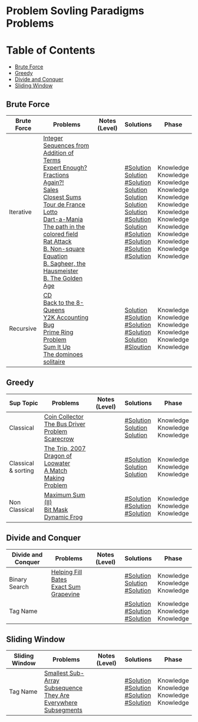 # Problem Sovling Paradigms Problems

Table of Contents
=================
- [Brute Force](#brute-force)
- [Greedy](#greedy)
- [Divide and Conquer](#divide-and-conquer)
- [Sliding Window](#sliding-window)


## Brute Force
Brute Force    | Problems | Notes (Level)| Solutions| Phase
-------------| -------------   |-------------| -------------|-------------
Iterative| [Integer Sequences from Addition of Terms](https://uva.onlinejudge.org/index.php?option=com_onlinejudge&Itemid=8&category=24&page=show_problem&problem=868)<br>  [Expert Enough?](https://uva.onlinejudge.org/index.php?option=com_onlinejudge&Itemid=8&category=24&page=show_problem&problem=3678)<br> [Fractions Again?!](https://uva.onlinejudge.org/index.php?option=com_onlinejudge&Itemid=8&category=24&page=show_problem&problem=1917)<br>  [Sales](https://uva.onlinejudge.org/index.php?option=com_onlinejudge&Itemid=8&category=24&page=show_problem&problem=3701)<br> [Closest Sums](https://uva.onlinejudge.org/index.php?option=com_onlinejudge&Itemid=8&category=24&page=show_problem&problem=1428)<br>  [Tour de France](https://uva.onlinejudge.org/index.php?option=com_onlinejudge&Itemid=8&category=24&page=show_problem&problem=2183)<br> [Lotto](https://uva.onlinejudge.org/index.php?option=com_onlinejudge&Itemid=8&category=24&page=show_problem&problem=382)<br>  [Dart-a-Mania](https://uva.onlinejudge.org/index.php?option=com_onlinejudge&Itemid=8&category=24&page=show_problem&problem=676)<br>  [The path in the colored field](https://uva.onlinejudge.org/index.php?option=com_onlinejudge&Itemid=8&category=24&page=show_problem&problem=1043)<br>[Rat Attack](https://uva.onlinejudge.org/index.php?option=onlinejudge&page=show_problem&problem=1301)<br>  [B. Non-square Equation](http://codeforces.com/contest/233/problem/B)<br>  [B. Sagheer, the Hausmeister](http://codeforces.com/contest/812/problem/B)<br> [B. The Golden Age](http://codeforces.com/problemset/problem/813/B) | |[#Solution]()<br> [Solution](https://github.com/basmaashouur/Competitive-Programming/blob/master/Solutions-library/problem-solving-paradigms-solutions/1237-UVa.cpp)<br> [#Solution]()<br>[Solution](https://github.com/basmaashouur/Competitive-Programming/blob/master/Solutions-library/problem-solving-paradigms-solutions/1260-UVa.cpp)<br> [Solution](https://github.com/basmaashouur/Competitive-Programming/blob/master/Solutions-library/problem-solving-paradigms-solutions/10487-UVa.cpp)<br> [Solution](https://github.com/basmaashouur/Competitive-Programming/blob/master/Solutions-library/problem-solving-paradigms-solutions/11242-UVa.cpp)<br>[Solution](https://github.com/basmaashouur/Competitive-Programming/blob/master/Solutions-library/problem-solving-paradigms-solutions/441-UVa.cpp)<br> [#Solution]()<br> [Solution](https://github.com/basmaashouur/Competitive-Programming/blob/master/Solutions-library/problem-solving-paradigms-solutions/10102-UVa.cpp)<br>[#Solution]()<br> [#Solution]()<br> [#Solution]()<br>[#Solution]()<br>  | Knowledge<br> Knowledge<br> Knowledge<br> Knowledge<br> Knowledge<br> Knowledge<br> Knowledge<br> Knowledge<br> Knowledge<br> Knowledge<br>Knowledge<br> Knowledge<br> Knowledge<br>|
Recursive| [CD](https://uva.onlinejudge.org/index.php?option=com_onlinejudge&Itemid=8&category=24&page=show_problem&problem=565)<br>  [Back to the 8-Queens](https://uva.onlinejudge.org/index.php?option=com_onlinejudge&Itemid=8&category=24&page=show_problem&problem=2026)<br>  [Y2K Accounting Bug](https://uva.onlinejudge.org/index.php?option=com_onlinejudge&Itemid=8&category=24&page=show_problem&problem=1517)<br>  [Prime Ring Problem](https://uva.onlinejudge.org/index.php?option=com_onlinejudge&Itemid=8&category=24&page=show_problem&problem=465)<br> [Sum It Up](https://uva.onlinejudge.org/index.php?option=com_onlinejudge&Itemid=8&category=24&page=show_problem&problem=515)<br>  [The dominoes solitaire](https://uva.onlinejudge.org/index.php?option=com_onlinejudge&Itemid=8&category=24&page=show_problem&problem=1444)<br> || [Solution](https://github.com/basmaashouur/Competitive-Programming/blob/master/Solutions-library/problem-solving-paradigms-solutions/624-UVa.cpp)<br> [#Solution]()<br> [#Solution]()<br>[#Solution]()<br> [Solution](https://github.com/basmaashouur/Competitive-Programming/blob/master/Solutions-library/problem-solving-paradigms-solutions/574-UVa.cpp)<br> [#Sloution]()<br> | Knowledge<br> Knowledge<br> Knowledge<br> Knowledge<br> Knowledge<br> Knowledge<br>| 

## Greedy
Sup Topic    | Problems | Notes (Level)| Solutions| Phase
-------------| -------------   |-------------| -------------|-------------
Classical| [Coin Collector](https://uva.onlinejudge.org/index.php?option=com_onlinejudge&Itemid=8&category=24&page=show_problem&problem=2231)<br>  [The Bus Driver Problem](https://uva.onlinejudge.org/index.php?option=com_onlinejudge&Itemid=8&category=24&page=show_problem&problem=2384)<br>  [Scarecrow](https://uva.onlinejudge.org/index.php?option=com_onlinejudge&Itemid=8&category=24&page=show_problem&problem=3836)<br>  | |[#Solution]()<br> [Solution](https://github.com/basmaashouur/Competitive-Programming/blob/master/Solutions-library/problem-solving-paradigms-solutions/11389-UVa.cpp)<br> [Solution](https://github.com/basmaashouur/Competitive-Programming/blob/master/Solutions-library/problem-solving-paradigms-solutions/12405-UVa.cpp)<br> | Knowledge<br> Knowledge<br> Knowledge<br>| 
Classical<br>& sorting| [The Trip, 2007](https://uva.onlinejudge.org/index.php?option=com_onlinejudge&Itemid=8&category=24&page=show_problem&problem=2041)<br>  [Dragon of Loowater](https://uva.onlinejudge.org/index.php?option=com_onlinejudge&Itemid=8&category=24&page=show_problem&problem=2267)<br>  [A Match Making Problem](https://uva.onlinejudge.org/index.php?option=com_onlinejudge&Itemid=8&category=24&page=show_problem&problem=3362)<br>  | |[#Solution]()<br> [Solution](https://github.com/basmaashouur/Competitive-Programming/blob/master/Solutions-library/problem-solving-paradigms-solutions/11292-UVa.cpp)<br> [Solution](https://github.com/basmaashouur/Competitive-Programming/blob/master/Solutions-library/problem-solving-paradigms-solutions/12210-UVa.cpp)<br> | Knowledge<br> Knowledge<br> Knowledge<br>| 
Non Classical| [Maximum Sum (II)](https://uva.onlinejudge.org/index.php?option=com_onlinejudge&Itemid=8&category=24&page=show_problem&problem=1597)<br>  [Bit Mask](https://uva.onlinejudge.org/index.php?option=com_onlinejudge&Itemid=8&category=24&page=show_problem&problem=1659)<br>  [Dynamic Frog](https://uva.onlinejudge.org/index.php?option=com_onlinejudge&Itemid=8&category=24&page=show_problem&problem=2098)<br>  | |[#Solution]()<br> [#Solution]()<br> [#Solution]()<br> | Knowledge<br> Knowledge<br> Knowledge<br>| 

## Divide and Conquer
Divide and Conquer    | Problems | Notes (Level)| Solutions| Phase
-------------| -------------   |-------------| -------------|-------------
Binary Search| [Helping Fill Bates](https://uva.onlinejudge.org/index.php?option=com_onlinejudge&Itemid=8&category=24&page=show_problem&problem=1508)<br>  [Exact Sum](https://uva.onlinejudge.org/index.php?option=com_onlinejudge&Itemid=8&category=24&page=show_problem&problem=1998)<br>  [Grapevine](https://uva.onlinejudge.org/index.php?option=com_onlinejudge&Itemid=8&category=24&page=show_problem&problem=3344)<br> | |[#Solution]()<br> [Solution](https://github.com/basmaashouur/Competitive-Programming/blob/master/Solutions-library/problem-solving-paradigms-solutions/11057-UVa.cpp)<br> [#Solution]()<br> | Knowledge<br> Knowledge<br> Knowledge<br>| 
Tag Name| []()<br>  []()<br>  []()<br> | |[#Solution]()<br> [#Solution]()<br> [#Solution]()<br> | Knowledge<br> Knowledge<br> Knowledge<br>| 

## Sliding Window
Sliding Window  | Problems | Notes (Level)| Solutions| Phase
-------------| -------------   |-------------| -------------|-------------
Tag Name| [Smallest Sub-Array](https://uva.onlinejudge.org/index.php?option=onlinejudge&page=show_problem&problem=2531)<br>  [Subsequence](https://uva.onlinejudge.org/index.php?option=com_onlinejudge&Itemid=8&page=show_problem&problem=3562)<br>  [They Are Everywhere](http://codeforces.com/contest/701/problem/C)<br>  [Subsegments](http://codeforces.com/contest/69/problem/E)<br> | |[#Solution]()<br> [#Solution]()<br> [#Solution]()<br> [#Solution]()<br> | Knowledge<br> Knowledge<br> Knowledge<br>Knowledge<br>|
